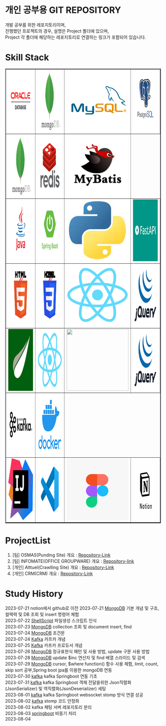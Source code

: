 # 개인 공부용 GIT REPOSITORY

개발 공부를 위한 레포지토리이며,  
진행했던 프로젝트의 경우, 설명은 Project 폴더애 있으며,  
Project 각 폴더에 해당하는 레포지토리로 연결하는 링크가 포함되어 있습니다.



# Skill Stack
<table border=2>
   <tr>
      <td><img src="/Resource/Logo/oracle.jpg" width=200 height=200></td>
      <td><img src="/Resource/Logo/mongodb.jpg" width=200 height=200></td>
      <td><img src="/Resource/Logo/mysql.jpg" width=200 height=200></td>
      <td><img src="/Resource/Logo/postgresql.jpg" width=200 height=200></td>
   </tr>
   <tr>
      <td><img src="/Resource/Logo/mongodb.jpg" width=200 height=200></td>
      <td><img src="/Resource/Logo/redis.jpg" width=200 height=200></td>
      <td><img src="/Resource/Logo/mybatis.jpg" width=200 height=200></td>
   </tr>
   <tr>
      <td><img src="/Resource/Logo/java.jpg" width=200 height=200></td>
      <td><img src="/Resource/Logo/springboot.jpg" width=200 height=200></td>
      <td><img src="/Resource/Logo/python.jpg" width=200 height=200></td>
      <td><img src="/Resource/Logo/fastapi.jpg" width=200 height=200></td>
   </tr>
   <tr>
      <td><img src="/Resource/Logo/html.jpg" width=200 height=200></td>
      <td><img src="/Resource/Logo/css.jpg" width=200 height=200></td>
      <td><img src="/Resource/Logo/react.jpg" width=200 height=200></td>
      <td><img src="/Resource/Logo/jqeury.jpg" width=200 height=200></td>
   </tr>
   <tr>
      <td><img src="/Resource/Logo/Thyemleaf.jpg" width=200 height=200></td>
      <td><img src="/Resource/Logo/react.jpg" width=200 height=200></td>
      <td><img src="/Resource/Logo/" width=200 height=200></td>
      <td><img src="/Resource/Logo/jqeury.jpg" width=200 height=200></td>
   </tr>
   <tr>
      <td><img src="/Resource/Logo/kafka.jpg" width=200 height=200></td>
      <td><img src="/Resource/Logo/docker.jpg" width=200 height=200></td>
   </tr>
   <tr>
      <td><img src="/Resource/Logo/intelij.jpg" width=200 height=200></td>
      <td><img src="/Resource/Logo/vscode.jpg" width=200 height=200></td>
      <td><img src="/Resource/Logo/figma.jpg" width=200 height=200></td>
      <td><img src="/Resource/Logo/notion.jpg" width=200 height=200></td>
   </tr>
</table>

# ProjectList
1. [팀] OSMAS(Punding Site) 개요 : [Repository-Link](./Project/OSMAS/)
2. [팀] INFOMATE(OFFICE GROUPWARE) 개요 : [Repository-link](./Project/INFOMATE/)
3. [개인] Alttuel(Crawlling Site) 개요 : [Repository-Link](./Project/alttuel/)
4. [개인] CRM(CRM) 개요 : [Repository-Link](./Project/CRM/)



# Study History
2023-07-21 notion에서 github로 이전
2023-07-21 [MongoDB](./DB//NOSQL/MongoDB/) 기본 개념 및 구조, 컬렉력 및 DB 조회 및 insert 명령어 체험  
2023-07-22 [ShellScript](./Langauge/ShellScript/) 파일생성 스크립트 인식  
2023-07-23 [MongoDB](./DB//NOSQL/MongoDB/) collection 조회 및 document insert, find   
2023-07-24 [MongoDB](./DB//NOSQL/MongoDB/) 조건문  
2023-07-24 [Kafka](./Platform/Kafka/) 카프카 개념  
2023-07-25 [Kafka](./Platform/Kafka/) 카프카 프로듀서 개념  
2023-07-26 [MongoDB](./DB//NOSQL/MongoDB/) 정규표현식 패턴 및 사용 방법, update 구문 사용 방법  
2023-07-28 [MongoDB](./DB//NOSQL/MongoDB/) update $inc 연산자 및 find 배열 스라이드 및 검색  
2023-07-29 [MongoDB](./DB//NOSQL/MongoDB/) cursor, $where function() 함수 사용 체험, limit, count, skip sort 공부,Spring boot jpa를 이용한 mongoDB 연동  
2023-07-30 [kafka](./Platform/Kafka/99studyProject/02springboot/init/) kafka Springboot 연동 기초  
2023-07-31 [kafka](./Platform/Kafka/99studyProject/02springboot/init/) kafka Springboot 객체 전달을위한 Json직렬화(JsonSerializer) 및 역직렬화(JsonDeserializer) 세팅  
2023-08-01 [kafka](./Platform/Kafka/99studyProject/02springboot/init/) kafka Springboot websocket stomp 방식 연결 성공  
2023-08-02 [kafka](./Platform/Kafka/99studyProject/02springboot/init/) stomp 코드 안정화  
2023-08-02 kafka 채팅 서버 레포지토리 분리  
2023-08-03 [springboot](./Langauge/Java/Framework/Spring/async/) 비동기 처리  
2023-08-04 

